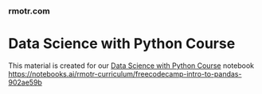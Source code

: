 ### rmotr.com
# Data Science with Python Course

This material is created for our [Data Science with Python Course](https://rmotr.com/data-science-python-course)
notebook
https://notebooks.ai/rmotr-curriculum/freecodecamp-intro-to-pandas-902ae59b
